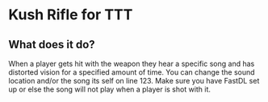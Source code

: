 # Kush Rifle for TTT


## What does it do?
When a player gets hit with the weapon they hear a specific song and has distorted vision for a specified amount of time.
You can change the sound location and/or the song its self on line 123. Make sure you have FastDL set up or else the song will not play when a player is shot with it.